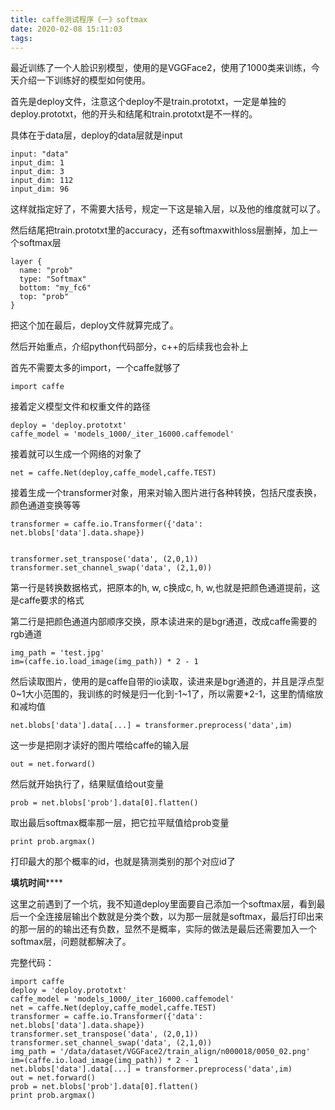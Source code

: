 ```yaml
---
title: caffe测试程序《一》softmax
date: 2020-02-08 15:11:03
tags:
---
```

最近训练了一个人脸识别模型，使用的是VGGFace2，使用了1000类来训练，今天介绍一下训练好的模型如何使用。

首先是deploy文件，注意这个deploy不是train.prototxt，一定是单独的deploy.prototxt，他的开头和结尾和train.prototxt是不一样的。

具体在于data层，deploy的data层就是input

    
    
    input: "data"
    input_dim: 1
    input_dim: 3
    input_dim: 112
    input_dim: 96

这样就指定好了，不需要大括号，规定一下这是输入层，以及他的维度就可以了。

然后结尾把train.prototxt里的accuracy，还有softmaxwithloss层删掉，加上一个softmax层

    
    
    layer {
      name: "prob"
      type: "Softmax"
      bottom: "my_fc6"
      top: "prob"
    }

把这个加在最后，deploy文件就算完成了。

然后开始重点，介绍python代码部分，c++的后续我也会补上

首先不需要太多的import，一个caffe就够了

    
    
    import caffe 
    

接着定义模型文件和权重文件的路径

    
    
    deploy = 'deploy.prototxt'
    caffe_model = 'models_1000/_iter_16000.caffemodel'

接着就可以生成一个网络的对象了

    
    
    net = caffe.Net(deploy,caffe_model,caffe.TEST) 

接着生成一个transformer对象，用来对输入图片进行各种转换，包括尺度表换，颜色通道变换等等

    
    
    transformer = caffe.io.Transformer({'data': net.blobs['data'].data.shape}) 
    
    
    transformer.set_transpose('data', (2,0,1)) 
    transformer.set_channel_swap('data', (2,1,0))

第一行是转换数据格式，把原本的h, w, c换成c, h, w,也就是把颜色通道提前，这是caffe要求的格式

第二行是把颜色通道内部顺序交换，原本读进来的是bgr通道，改成caffe需要的rgb通道

    
    
    img_path = 'test.jpg'
    im=(caffe.io.load_image(img_path)) * 2 - 1

然后读取图片，使用的是caffe自带的io读取，读进来是bgr通道的，并且是浮点型0~1大小范围的，我训练的时候是归一化到-1~1了，所以需要*2-1，这里酌情缩放和减均值

    
    
    net.blobs['data'].data[...] = transformer.preprocess('data',im)

这一步是把刚才读好的图片喂给caffe的输入层

    
    
    out = net.forward() 

然后就开始执行了，结果赋值给out变量

    
    
    prob = net.blobs['prob'].data[0].flatten()

取出最后softmax概率那一层，把它拉平赋值给prob变量

    
    
    print prob.argmax()

打印最大的那个概率的id，也就是猜测类别的那个对应id了

******************************************************************填坑时间**********************************************************************

这里之前遇到了一个坑，我不知道deploy里面要自己添加一个softmax层，看到最后一个全连接层输出个数就是分类个数，以为那一层就是softmax，最后打印出来的那一层的的输出还有负数，显然不是概率，实际的做法是最后还需要加入一个softmax层，问题就都解决了。

完整代码：

    
    
    import caffe 
    deploy = 'deploy.prototxt'
    caffe_model = 'models_1000/_iter_16000.caffemodel'
    net = caffe.Net(deploy,caffe_model,caffe.TEST)
    transformer = caffe.io.Transformer({'data': net.blobs['data'].data.shape}) 
    transformer.set_transpose('data', (2,0,1)) 
    transformer.set_channel_swap('data', (2,1,0))
    img_path = '/data/dataset/VGGFace2/train_align/n000018/0050_02.png'
    im=(caffe.io.load_image(img_path)) * 2 - 1
    net.blobs['data'].data[...] = transformer.preprocess('data',im)
    out = net.forward() 
    prob = net.blobs['prob'].data[0].flatten()
    print prob.argmax()

